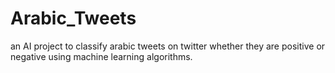 # Arabic_Tweets
an AI project to classify arabic tweets on twitter whether they are positive or negative using machine learning algorithms.
